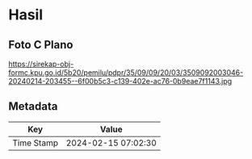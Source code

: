 # Hasil

## Foto C Plano

https://sirekap-obj-formc.kpu.go.id/5b20/pemilu/pdpr/35/09/09/20/03/3509092003046-20240214-203455--6f00b5c3-c139-402e-ac76-0b9eae7f1143.jpg


## Metadata

| Key        | Value               |
| ---------- | ------------------- |
| Time Stamp | 2024-02-15 07:02:30 |



